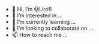 - 👋 Hi, I’m @Lirofi
- 👀 I’m interested in ...
- 🌱 I’m currently learning ...
- 💞️ I’m looking to collaborate on ...
- 📫 How to reach me ...

<!---
Lirofi/Lirofi is a ✨ special ✨ repository because its `README.md` (this file) appears on your GitHub profile.
You can click the Preview link to take a look at your changes.
--->
